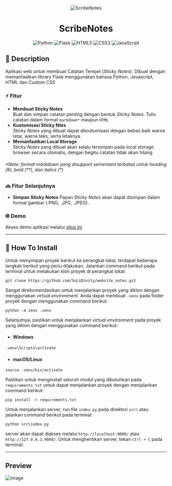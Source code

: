 <div align="center">
  
  ![ScribeNotes](https://github.com/SoLiDinity/scribenotes/blob/main/src/static/icons/152x152.png)
  
</div>

<div align="center">
  
  # ScribeNotes
  
</div>

<div align="center">  
  
  ![Python](https://img.shields.io/badge/python-3670A0?style=for-the-badge&logo=python&logoColor=ffdd54)
  ![Flask](https://img.shields.io/badge/flask-blue?style=for-the-badge&logo=flask&logoColor=white)
  ![HTML5](https://img.shields.io/badge/html5-%23E34F26.svg?style=for-the-badge&logo=html5&logoColor=white)
  ![CSS3](https://img.shields.io/badge/css3-%231572B6.svg?style=for-the-badge&logo=css3&logoColor=white)
  ![JavaScript](https://img.shields.io/badge/javascript-%23323330.svg?style=for-the-badge&logo=javascript&logoColor=%23F7DF1E)
   
</div>

## 📄 Description
Aplikasi web untuk membuat Catatan Tempel (<i>Sticky Notes</i>). Dibuat dengan memanfaatkan library Flask menggunakan bahasa Python, Javascript, HTML dan Custom CSS

### ⚡ Fitur
- <strong>Membuat Sticky Notes</strong>  
Buat dan simpan catatan penting dengan bentuk <i>Sticky Notes</i>. Tulis catatan dalam format `markdown*` maupun `HTML`
- <strong>Kustomisasi Sticky Ntes</strong>  
<i>Sticky Notes</i> yang dibuat dapat dikostumisasi dengan bebas baik warna latar, warna teks, serta letaknya.
- <strong>Memanfaatkan Local Storage</strong>  
<i>Sticky Notes</i> yang dibuat akan selalu tersimpan pada <i>local storage</i> browser secara otomatis, dengan begitu catatan tidak akan hilang.

###### <i>*Note: format markdown yang disupport sementara terbatas untuk heading (#), bold (\*\*), dan italics (\*)</i>

### 🔜 Fitur Selanjutnya
- <strong>Simpan Sticky Notes</strong>
Papan <i>Sticky Notes</i> akan dapat disimpan dalam format gambar (.PNG, .JPG, .JPEG).

### 🌐 Demo
Akses demo aplikasi melalui [situs ini](https://solidinity-notes.vercel.app/)

<hr>

## 📄 How To Install
Untuk menyimpan proyek berikut ke perangkat lokal, terdapat beberapa langkah berikut yang perlu dilakukan. Jalankan command berikut pada terminal untuk melakukan klon proyek di perangkat lokal:
```
git clone https://github.com/SoLiDinity/website_notes.git
```

Sangat direkomendasikan untuk menjalankan proyek yang diklon dengan menggunakan <i>virtual environment</i>. Anda dapat membuat `.venv` pada folder proyek dengan menggunakan command berikut:
```
python -m venv .venv
```

Selanjutnya, pastikan untuk menjalankan <i>virtual environment</i> pada proyek yang diklon dengan menggunakan command berikut:
- #### Windows
```
.venv\Scripts\activate
```
- #### macOS/Linux
```
source .venv/bin/activate
```

Pastikan untuk menginstall seluruh modul yang dibutuhkan pada `requirements.txt` untuk dapat menjalankan proyek dengan menjalankan command berikut:
```
pip install -r requirements.txt
```

Untuk menjalankan server, run file `index.py` pada direktori `src\` atau jalankan command berikut pada terminal:

```
python src\index.py
```

server akan dapat diakses melalui ``http://localhost:9000/`` atau ``http://127.0.0.1:9000/``. Untuk menghentikan server, tekan ``ctrl + C`` pada terminal.

<hr>

## Preview
![image](https://github.com/user-attachments/assets/8019d90d-d1ba-44b5-a5ba-af64021d3338)

